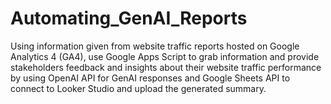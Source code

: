 # Automating_GenAI_Reports
Using information given from website traffic reports hosted on Google Analytics 4 (GA4), use Google Apps Script to grab information and provide stakeholders feedback and insights about their website traffic performance by using OpenAI API for GenAI responses and Google Sheets API to connect to Looker Studio and upload the generated summary.
